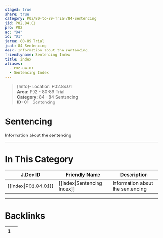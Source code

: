 ```yaml
---  
staged: true  
share: true  
category: P02/80-to-89-Trial/84-Sentencing  
jid: P02.84.01  
pro: P02  
ac: "84"  
id: "01"  
jarea: 80-89 Trial  
jcat: 84 Sentencing  
desc: Information about the sentencing.  
friendlyname: Sentencing Index  
title: index  
aliases:  
  - P02-84-01  
  - Sentencing Index  
---  
```

  
>[!info]- Location: P02.84.01  
>**Area:** P02 - 80-89 Trial  
>**Category:** 84 - 84 Sentencing  
>**ID:** 01 - Sentencing  
  
# Sentencing  
  
Information about the sentencing  
   
  
  
---  
# In This Category  
  
| J.Dec ID                                                                            | Friendly Name                                                                              | Description                       |  
| ----------------------------------------------------------------------------------- | ------------------------------------------------------------------------------------------ | --------------------------------- |  
| [[index\|P02.84.01]] | [[index\|Sentencing Index]] | Information about the sentencing. |  
  
  
---  
# Backlinks  
<div><table class="dataview table-view-table"><thead class="table-view-thead"><tr class="table-view-tr-header"><th class="table-view-th"><span></span><span class="dataview small-text">1</span></th><th class="table-view-th"><span></span></th></tr></thead><tbody class="table-view-tbody"></tbody></table></div>